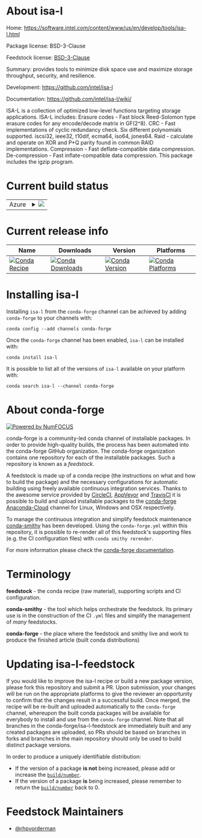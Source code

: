 About isa-l
===========

Home: https://software.intel.com/content/www/us/en/develop/tools/isa-l.html

Package license: BSD-3-Clause

Feedstock license: [BSD-3-Clause](https://github.com/conda-forge/isa-l-feedstock/blob/master/LICENSE.txt)

Summary: provides tools to minimize disk space use and maximize storage throughput, security, and resilience.

Development: https://github.com/intel/isa-l

Documentation: https://github.com/intel/isa-l/wiki/

ISA-L is a collection of optimized low-level functions targeting storage applications. ISA-L includes:
Erasure codes - Fast block Reed-Solomon type erasure codes for any encode/decode matrix in GF(2^8).
CRC - Fast implementations of cyclic redundancy check. Six different polynomials supported.
    iscsi32, ieee32, t10dif, ecma64, iso64, jones64.
Raid - calculate and operate on XOR and P+Q parity found in common RAID implementations.
Compression - Fast deflate-compatible data compression.
De-compression - Fast inflate-compatible data compression.
This package includes the igzip program.


Current build status
====================


<table>
    
  <tr>
    <td>Azure</td>
    <td>
      <details>
        <summary>
          <a href="https://dev.azure.com/conda-forge/feedstock-builds/_build/latest?definitionId=10228&branchName=master">
            <img src="https://dev.azure.com/conda-forge/feedstock-builds/_apis/build/status/isa-l-feedstock?branchName=master">
          </a>
        </summary>
        <table>
          <thead><tr><th>Variant</th><th>Status</th></tr></thead>
          <tbody><tr>
              <td>linux_64</td>
              <td>
                <a href="https://dev.azure.com/conda-forge/feedstock-builds/_build/latest?definitionId=10228&branchName=master">
                  <img src="https://dev.azure.com/conda-forge/feedstock-builds/_apis/build/status/isa-l-feedstock?branchName=master&jobName=linux&configuration=linux_64_" alt="variant">
                </a>
              </td>
            </tr><tr>
              <td>win_64</td>
              <td>
                <a href="https://dev.azure.com/conda-forge/feedstock-builds/_build/latest?definitionId=10228&branchName=master">
                  <img src="https://dev.azure.com/conda-forge/feedstock-builds/_apis/build/status/isa-l-feedstock?branchName=master&jobName=win&configuration=win_64_" alt="variant">
                </a>
              </td>
            </tr>
          </tbody>
        </table>
      </details>
    </td>
  </tr>
</table>

Current release info
====================

| Name | Downloads | Version | Platforms |
| --- | --- | --- | --- |
| [![Conda Recipe](https://img.shields.io/badge/recipe-isa--l-green.svg)](https://anaconda.org/conda-forge/isa-l) | [![Conda Downloads](https://img.shields.io/conda/dn/conda-forge/isa-l.svg)](https://anaconda.org/conda-forge/isa-l) | [![Conda Version](https://img.shields.io/conda/vn/conda-forge/isa-l.svg)](https://anaconda.org/conda-forge/isa-l) | [![Conda Platforms](https://img.shields.io/conda/pn/conda-forge/isa-l.svg)](https://anaconda.org/conda-forge/isa-l) |

Installing isa-l
================

Installing `isa-l` from the `conda-forge` channel can be achieved by adding `conda-forge` to your channels with:

```
conda config --add channels conda-forge
```

Once the `conda-forge` channel has been enabled, `isa-l` can be installed with:

```
conda install isa-l
```

It is possible to list all of the versions of `isa-l` available on your platform with:

```
conda search isa-l --channel conda-forge
```


About conda-forge
=================

[![Powered by NumFOCUS](https://img.shields.io/badge/powered%20by-NumFOCUS-orange.svg?style=flat&colorA=E1523D&colorB=007D8A)](http://numfocus.org)

conda-forge is a community-led conda channel of installable packages.
In order to provide high-quality builds, the process has been automated into the
conda-forge GitHub organization. The conda-forge organization contains one repository
for each of the installable packages. Such a repository is known as a *feedstock*.

A feedstock is made up of a conda recipe (the instructions on what and how to build
the package) and the necessary configurations for automatic building using freely
available continuous integration services. Thanks to the awesome service provided by
[CircleCI](https://circleci.com/), [AppVeyor](https://www.appveyor.com/)
and [TravisCI](https://travis-ci.com/) it is possible to build and upload installable
packages to the [conda-forge](https://anaconda.org/conda-forge)
[Anaconda-Cloud](https://anaconda.org/) channel for Linux, Windows and OSX respectively.

To manage the continuous integration and simplify feedstock maintenance
[conda-smithy](https://github.com/conda-forge/conda-smithy) has been developed.
Using the ``conda-forge.yml`` within this repository, it is possible to re-render all of
this feedstock's supporting files (e.g. the CI configuration files) with ``conda smithy rerender``.

For more information please check the [conda-forge documentation](https://conda-forge.org/docs/).

Terminology
===========

**feedstock** - the conda recipe (raw material), supporting scripts and CI configuration.

**conda-smithy** - the tool which helps orchestrate the feedstock.
                   Its primary use is in the construction of the CI ``.yml`` files
                   and simplify the management of *many* feedstocks.

**conda-forge** - the place where the feedstock and smithy live and work to
                  produce the finished article (built conda distributions)


Updating isa-l-feedstock
========================

If you would like to improve the isa-l recipe or build a new
package version, please fork this repository and submit a PR. Upon submission,
your changes will be run on the appropriate platforms to give the reviewer an
opportunity to confirm that the changes result in a successful build. Once
merged, the recipe will be re-built and uploaded automatically to the
`conda-forge` channel, whereupon the built conda packages will be available for
everybody to install and use from the `conda-forge` channel.
Note that all branches in the conda-forge/isa-l-feedstock are
immediately built and any created packages are uploaded, so PRs should be based
on branches in forks and branches in the main repository should only be used to
build distinct package versions.

In order to produce a uniquely identifiable distribution:
 * If the version of a package **is not** being increased, please add or increase
   the [``build/number``](https://conda.io/docs/user-guide/tasks/build-packages/define-metadata.html#build-number-and-string).
 * If the version of a package **is** being increased, please remember to return
   the [``build/number``](https://conda.io/docs/user-guide/tasks/build-packages/define-metadata.html#build-number-and-string)
   back to 0.

Feedstock Maintainers
=====================

* [@rhpvorderman](https://github.com/rhpvorderman/)

